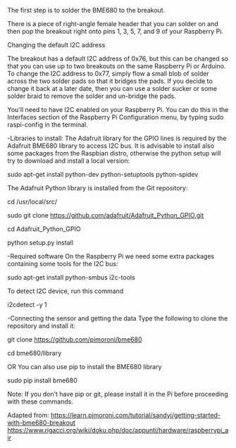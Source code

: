 The first step is to solder the BME680 to the breakout.

There is a piece of right-angle female header that you can solder on and then pop the breakout right onto pins 1, 3, 5, 7, and 9 of your Raspberry Pi.

Changing the default I2C address

The breakout has a default I2C address of 0x76, but this can be changed so that you can use up to two breakouts on the same Raspberry Pi or Arduino. To change the I2C address to 0x77, simply flow a small blob of solder across the two solder pads so that it bridges the pads. If you decide to change it back at a later date, then you can use a solder sucker or some solder braid to remove the solder and un-bridge the pads.

You'll need to have I2C enabled on your Raspberry Pi. You can do this in the Interfaces section of the Raspberry Pi Configuration menu, by typing sudo raspi-config in the terminal.

-Libraries to install:
The Adafruit library for the GPIO lines is required by the Adafruit BME680 library to access I2C bus. It is advisable to install also some packages from the Raspbian distro, otherwise the python setup will try to download and install a local version:
  
  sudo apt-get install python-dev python-setuptools python-spidev

The Adafruit Python library is installed from the Git repository:

cd /usr/local/src/

sudo git clone https://github.com/adafruit/Adafruit_Python_GPIO.git

cd Adafruit_Python_GPIO

python setup.py install

-Required software
On the Raspberry Pi we need some extra packages containing some tools for the I2C bus:

sudo apt-get install python-smbus i2c-tools

To detect I2C device, run this command

i2cdetect -y 1

-Connecting the sensor and getting the data
Type the following to clone the repository and install it:

git clone https://github.com/pimoroni/bme680

cd bme680/library

OR
You can also use pip to install the BME680 library

sudo pip install bme680

Note: If you don’t have pip or git, please install it in the Pi before proceeding with these commands.

Adapted from: https://learn.pimoroni.com/tutorial/sandyj/getting-started-with-bme680-breakout
https://www.rigacci.org/wiki/doku.php/doc/appunti/hardware/raspberrypi_air
